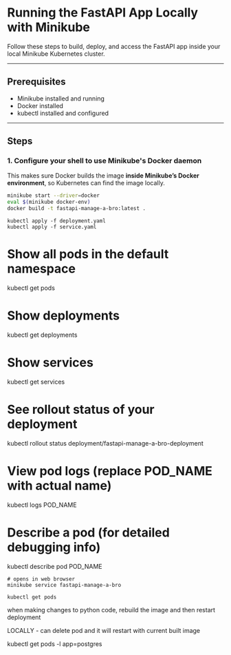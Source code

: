 # Running the FastAPI App Locally with Minikube

Follow these steps to build, deploy, and access the FastAPI app inside your local Minikube Kubernetes cluster.

---

## Prerequisites

- Minikube installed and running
- Docker installed
- kubectl installed and configured

---

## Steps

### 1. Configure your shell to use Minikube's Docker daemon

This makes sure Docker builds the image **inside Minikube’s Docker environment**, so Kubernetes can find the image locally.

```bash
minikube start --driver=docker
eval $(minikube docker-env)
docker build -t fastapi-manage-a-bro:latest .
```

```
kubectl apply -f deployment.yaml
kubectl apply -f service.yaml
```

# Show all pods in the default namespace
kubectl get pods

# Show deployments
kubectl get deployments

# Show services
kubectl get services

# See rollout status of your deployment
kubectl rollout status deployment/fastapi-manage-a-bro-deployment

# View pod logs (replace POD_NAME with actual name)
kubectl logs POD_NAME

# Describe a pod (for detailed debugging info)
kubectl describe pod POD_NAME


```
# opens in web browser
minikube service fastapi-manage-a-bro
```

```
kubectl get pods
```

when making changes to python code, rebuild the image and then restart deployment

LOCALLY - can delete pod and it will restart with current built image

kubectl get pods -l app=postgres